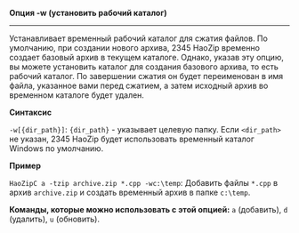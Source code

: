 ﻿

**Опция -w (установить рабочий каталог)**

--------------------------------------------------------------------------------

Устанавливает временный рабочий каталог для сжатия файлов. По умолчанию, при создании нового архива, 2345 HaoZip временно создает базовый архив в текущем каталоге. Однако, указав эту опцию, вы можете установить каталог для создания базового архива, то есть рабочий каталог. По завершении сжатия он будет переименован в имя файла, указанное вами перед сжатием, а затем исходный архив во временном каталоге будет удален.

**Синтаксис**

`-w[{dir_path}]`: `{dir_path}` - указывает целевую папку. Если `<dir_path>` не указан, 2345 HaoZip будет использовать временный каталог Windows по умолчанию.

**Пример**

`HaoZipC a -tzip archive.zip *.cpp -wc:\temp`: Добавить файлы `*.cpp` в архив `archive.zip` и создать временный архив в папке `c:\temp`.

**Команды, которые можно использовать с этой опцией:** `a` (добавить), `d` (удалить), `u` (обновить).
